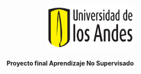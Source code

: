 <div align="right">
  <img src="pics/logo-uniandes.png" alt="Logo de Uniandes" width="200" height="100"> <h4>Proyecto final Aprendizaje No Supervisado</h4>
</div>
